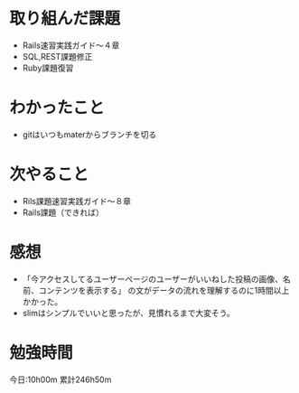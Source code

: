 # 取り組んだ課題
* Rails速習実践ガイド〜４章
* SQL,REST課題修正
* Ruby課題復習

# わかったこと
* gitはいつもmaterからブランチを切る

# 次やること
* Rils課題速習実践ガイド〜８章
* Rails課題（できれば）

# 感想
* 「今アクセスしてるユーザーページのユーザーがいいねした投稿の画像、名前、コンテンツを表示する」 の文がデータの流れを理解するのに1時間以上かかった。
* slimはシンプルでいいと思ったが、見慣れるまで大変そう。

# 勉強時間
今日:10h00m
累計246h50m
